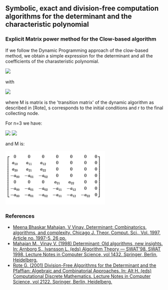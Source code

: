 ## Symbolic, exact and division-free computation algorithms for the determinant and the characteristic polynomial ##


### Explicit Matrix power method for the Clow-based algorithm ###
If we follow the Dynamic Programming approach of the clow-based method, we obtain a simple expression for the determinant and all the coefficients of the charasteristic polynomial.

<img src="https://render.githubusercontent.com/render/math?math=P_{A}(\lambda):=\operatorname{det}(\lambda I-A)=q_{n} \lambda^{n}%2Bq_{n-1} \lambda^{n-1}%2B\cdots%2Bq_{1} \lambda%2Bq_{0}">

with

<img src="https://render.githubusercontent.com/render/math?math=q_{i} = rM^{n-i}s">

where M is matrix is the 'transition matrix' of the dynamic algorithm as described in [Rote], s corresponds to the initial conditions and r to the final collecting node.

For n=3 we have:

<img src="https://render.githubusercontent.com/render/math?math=r = [0, 0, 0, 0, 0, 0, 1]">
<img src="https://render.githubusercontent.com/render/math?math=s = [0, 0, 1, 0, 1, 1, 1]^t">

and M is:

![M](M3.png)



### References ###
- [Meena Bhaskar Mahajan, V Vinay, Determinant: Combinatorics, algorithms, and complexity. Chicago J. Theor. Comput. Sci., Vol. 1997, Article no. 1997-5, 26 pp.](https://eccc.weizmann.ac.il/eccc-reports/1997/TR97-036/index.html)
- [Mahajan M., Vinay V. (1998) Determinant: Old algorithms, new insights. In: Arnborg S., Ivansson L. (eds) Algorithm Theory — SWAT'98. SWAT 1998. Lecture Notes in Computer Science, vol 1432. Springer, Berlin, Heidelberg.](https://doi.org/10.1007/BFb0054375)
- [Rote G. (2001) Division-Free Algorithms for the Determinant and the Pfaffian: Algebraic and Combinatorial Approaches. In: Alt H. (eds) Computational Discrete Mathematics. Lecture Notes in Computer Science, vol 2122. Springer, Berlin, Heidelberg.](https://doi.org/10.1007/3-540-45506-X_9)
